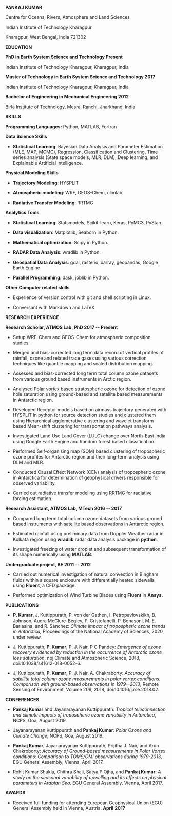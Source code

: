 <!--
.. title: cv
.. slug: cv
.. date: 2020-05-04 20:18:58 UTC
.. tags: 
.. category: 
.. link: cv.pdf
.. description: 
.. type: text
-->

**PANKAJ KUMAR**

Centre for Oceans, Rivers, Atmosphere and Land Sciences

Indian Institute of Technology Kharagpur

Kharagpur, West Bengal, India 721302

**EDUCATION**

**PhD in Earth System Science and Technology Present** 

Indian Institute of Technology Kharagpur, Kharagpur, India

**Master of Technology in Earth System Science and Technology 2017**

Indian Institute of Technology Kharagpur, Kharagpur, India

**Bachelor of Engineering in Mechanical Engineering 2012**

Birla Institute of Technology, Mesra, Ranchi, Jharkhand, India

**SKILLS**

**Programming Languages:** Python, MATLAB, Fortran

**Data Science Skills**

-   **Statistical Learning**: Bayesian Data Analysis and Parameter
    Estimation (MLE, MAP, MCMC), Regression, Classification and
    Clustering, Time series analysis (State space models, MLR, DLM),
    Deep learning, and Explainable Artificial Intelligence.

**Physical Modeling Skills**

-   **Trajectory Modeling**: HYSPLIT

-   **Atmospheric modeling**: WRF, GEOS-Chem, climlab

-   **Radiative Transfer Modeling**: RRTMG

**Analytics Tools**

-   **Statistical Learning**: Statsmodels, Scikit-learn, Keras, PyMC3,
    PyStan.

-   **Data visualization**: Matplotlib, Seaborn in Python.

-   **Mathematical optimization**: Scipy in Python.

-   **RADAR Data Analysis**: wradlib in Python.

-   **Geospatial Data Analysis**: gdal, rasterio, xarray, geopandas,
    Google Earth Engine

-   **Parallel Programming**: dask, joblib in Python.

**Other Computer related skills**

-   Experience of version control with git and shell scripting in Linux.

-   Conversant with Markdown and LaTeX.

**RESEARCH EXPERIENCE**

**Research Scholar, ATMOS Lab, PhD 2017 -- Present**

-   Setup WRF-Chem and GEOS-Chem for atmospheric composition studies.

-   Merged and bias-corrected long term data record of vertical profiles
    of rainfall, ozone and related trace gases using various correction
    techniques like quantile mapping and scaled distribution mapping.

-   Assessed and bias-corrected long term total column ozone datasets
    from various ground based instruments in Arctic region.

-   Analysed Polar vortex based stratospheric ozone for detection of
    ozone hole saturation using ground-based and satellite based
    measurements in Antarctic region.

-   Developed Receptor models based on airmass trajectory generated with
    HYSPLIT in python for source detection studies and clustered them
    using Hierarchical agglomerative clustering and wavelet transform
    based Mean-shift clustering for transportation pathways analysis.

-   Investigated Land Use Land Cover (LULC) change over North-East India
    using Google Earth Engine and Random forest based classification.

-   Performed Self-organising map (SOM) based clustering of tropospheric
    ozone profiles for Antarctic region and their long-term analysis
    using DLM and MLR.

-   Conducted Causal Effect Network (CEN) analysis of tropospheric ozone
    in Antarctica for determination of geophysical drivers responsible
    for observed variability.

-   Carried out radiative transfer modeling using RRTMG for radiative
    forcing estimation.

**Research Assistant, ATMOS Lab, MTech 2016 -- 2017**

-   Compared long term total column ozone datasets from various ground
    based instruments with satellite based observations in Antarctic
    region.

-   Estimated rainfall using preliminary data from Doppler Weather radar
    in Kolkata region using **wradlib** radar data analysis package in
    **python**.

-   Investigated freezing of water droplet and subsequent transformation
    of its shape numerically using **MATLAB**.

**Undergraduate project, BE 2011 -- 2012**

-   Carried out numerical investigation of natural convection in Bingham
    fluids within a square enclosure with differentially heated
    sidewalls using **Fluent**, a CFD package.

-   Performed optimization of Wind Turbine Blades using **Fluent** in
    **Ansys.**

**PUBLICATIONS**

-   **P. Kumar**, J. Kuttippurath, P. von der Gathen, I.
    Petropavlovskikh, B. Johnson, Audra McClure-Begley, P.
    Cristofanelli, P. Bonasoni, M. E. Barlasina, and R. Sánchez:
    *Climate impact of tropospheric ozone trends in Antarctica,*
    Proceedings of the National Academy of Sciences, 2020, under review.

-   J. Kuttippurath, **P. Kumar**, P. J. Nair, P C Pandey: *Emergence of
    ozone recovery evidenced by reduction in the occurrence of Antarctic
    ozone loss saturation*, npj Climate and Atmospheric Science, 2018,
    doi:10.1038/s41612-018-0052-6.

-   J. Kuttippurath, **P. Kumar**, P. J. Nair, A. Chakraborty: *Accuracy
    of satellite total column ozone measurements in polar vortex
    conditions: Comparison with ground-based observations in
    1979--2013*, Remote Sensing of Environment, Volume 209, 2018,
    doi:10.1016/j.rse.2018.02.

**CONFERENCES**

-   **Pankaj Kumar** and Jayanarayanan Kuttippurath: *Tropical
    teleconnection and climate impacts of tropospheric ozone variability
    in Antarctica*, NCPS, Goa, August 2019.

-   Jayanarayanan Kuttippurath and **Pankaj Kumar**: *Polar Ozone and
    Climate Change*, NCPS, Goa, August 2019.

-   **Pankaj Kumar**, Jayanarayanan Kuttippurath, Prijitha J. Nair, and
    Arun Chakroborty: *Accuracy of Ground-based measurements in Polar
    Vortex conditions: Comparison to TOMS/OMI observations during
    1979-2013*, EGU General Assembly, Vienna, April 2017.

-   Rohit Kumar Shukla, Chithra Shaji, Satya P Ojha, and **Pankaj
    Kumar**: *A study on the seasonal variability of upwelling and its
    effects on physical parameters in Arabian Sea,* EGU General
    Assembly, Vienna, April 2017.

**AWARDS**

-   Received full funding for attending European Geophysical Union (EGU)
    General Assembly held in Vienna, Austria. **April** **2017**
